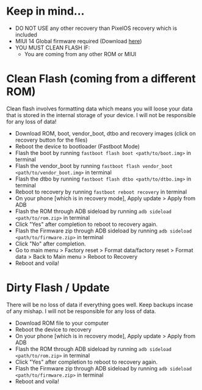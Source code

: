 # Keep in mind...
- DO NOT USE any other recovery than PixelOS recovery which is included
- MIUI 14 Global firmware required (Download [here](https://xmfirmwareupdater.com/firmware/pipa/stable/V14.0.13.0.TMZMIXM))
- YOU MUST CLEAN FLASH IF:
    - You are coming from any other ROM or MIUI

# Clean Flash (coming from a different ROM)
Clean flash involves formatting data which means you will loose your data that is stored in the internal storage of your device. I will not be responsible for any loss of data!
- Download ROM, boot, vendor_boot, dtbo and recovery images (click on recovery button for the files)
- Reboot the device to bootloader (Fastboot Mode)
- Flash the boot by running `fastboot flash boot <path/to/boot.img>` in terminal
- Flash the vendor_boot by running `fastboot flash vendor_boot <path/to/vendor_boot.img>` in terminal
- Flash the dtbo by running `fastboot flash dtbo <path/to/dtbo.img>` in terminal
- Reboot to recovery by running `fastboot reboot recovery` in terminal
- On your phone [which is in recovery mode], Apply update > Apply from ADB 
- Flash the ROM through ADB sideload by running `adb sideload <path/to/rom.zip>` in terminal
- Click "Yes" after completion to reboot to recovery again.
- Flash the Firmware zip through ADB sideload  by running `adb sideload <path/to/firmware.zip>` in terminal
- Click "No" after completion.
- Go to main menu > Factory reset > Format data/factory reset >  Format data >  Back to Main menu > Reboot to Recovery
- Reboot and voila!

# Dirty Flash / Update
There will be no loss of data if everything goes well. Keep backups incase of any mishap. I will not be responsible for any loss of data.
- Download ROM file to your computer
- Reboot the device to recovery
- On your phone [which is in recovery mode], Apply update > Apply from ADB 
- Flash the ROM through ADB sideload by running `adb sideload <path/to/rom.zip>` in terminal
- Click "Yes" after completion to reboot to recovery again.
- Flash the Firmware zip through ADB sideload  by running `adb sideload <path/to/firmware.zip>` in terminal
- Reboot and voila!
